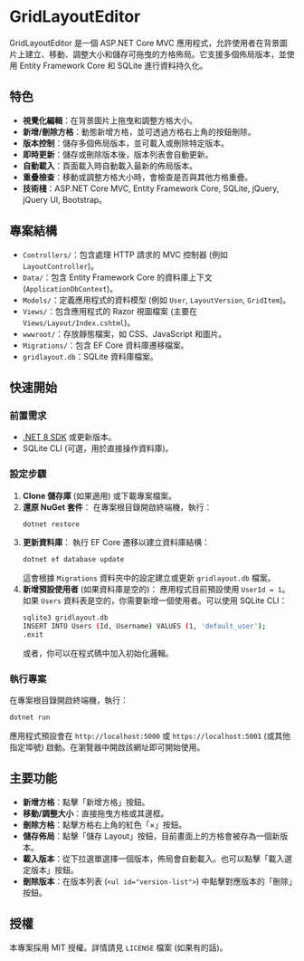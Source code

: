 # GridLayoutEditor

GridLayoutEditor 是一個 ASP.NET Core MVC 應用程式，允許使用者在背景圖片上建立、移動、調整大小和儲存可拖曳的方格佈局。它支援多個佈局版本，並使用 Entity Framework Core 和 SQLite 進行資料持久化。

## 特色

- **視覺化編輯**：在背景圖片上拖曳和調整方格大小。
- **新增/刪除方格**：動態新增方格，並可透過方格右上角的按鈕刪除。
- **版本控制**：儲存多個佈局版本，並可載入或刪除特定版本。
- **即時更新**：儲存或刪除版本後，版本列表會自動更新。
- **自動載入**：頁面載入時自動載入最新的佈局版本。
- **重疊檢查**：移動或調整方格大小時，會檢查是否與其他方格重疊。
- **技術棧**：ASP.NET Core MVC, Entity Framework Core, SQLite, jQuery, jQuery UI, Bootstrap。

## 專案結構

- `Controllers/`：包含處理 HTTP 請求的 MVC 控制器 (例如 `LayoutController`)。
- `Data/`：包含 Entity Framework Core 的資料庫上下文 (`ApplicationDbContext`)。
- `Models/`：定義應用程式的資料模型 (例如 `User`, `LayoutVersion`, `GridItem`)。
- `Views/`：包含應用程式的 Razor 視圖檔案 (主要在 `Views/Layout/Index.cshtml`)。
- `wwwroot/`：存放靜態檔案，如 CSS、JavaScript 和圖片。
- `Migrations/`：包含 EF Core 資料庫遷移檔案。
- `gridlayout.db`：SQLite 資料庫檔案。

## 快速開始

### 前置需求

- [.NET 8 SDK](https://dotnet.microsoft.com/download/dotnet/8.0) 或更新版本。
- SQLite CLI (可選，用於直接操作資料庫)。

### 設定步驟

1.  **Clone 儲存庫** (如果適用) 或下載專案檔案。
2.  **還原 NuGet 套件**：
    在專案根目錄開啟終端機，執行：
    ```sh
    dotnet restore
    ```
3.  **更新資料庫**：
    執行 EF Core 遷移以建立資料庫結構：
    ```sh
    dotnet ef database update
    ```
    這會根據 `Migrations` 資料夾中的設定建立或更新 `gridlayout.db` 檔案。
4.  **新增預設使用者** (如果資料庫是空的)：
    應用程式目前預設使用 `UserId = 1`。如果 `Users` 資料表是空的，你需要新增一個使用者。可以使用 SQLite CLI：
    ```sh
    sqlite3 gridlayout.db
    INSERT INTO Users (Id, Username) VALUES (1, 'default_user');
    .exit
    ```
    或者，你可以在程式碼中加入初始化邏輯。

### 執行專案

在專案根目錄開啟終端機，執行：
```sh
dotnet run
```
應用程式預設會在 `http://localhost:5000` 或 `https://localhost:5001` (或其他指定埠號) 啟動。在瀏覽器中開啟該網址即可開始使用。

## 主要功能

- **新增方格**：點擊「新增方格」按鈕。
- **移動/調整大小**：直接拖曳方格或其邊框。
- **刪除方格**：點擊方格右上角的紅色「×」按鈕。
- **儲存佈局**：點擊「儲存 Layout」按鈕，目前畫面上的方格會被存為一個新版本。
- **載入版本**：從下拉選單選擇一個版本，佈局會自動載入。也可以點擊「載入選定版本」按鈕。
- **刪除版本**：在版本列表 (`<ul id="version-list">`) 中點擊對應版本的「刪除」按鈕。

## 授權

本專案採用 MIT 授權。詳情請見 `LICENSE` 檔案 (如果有的話)。